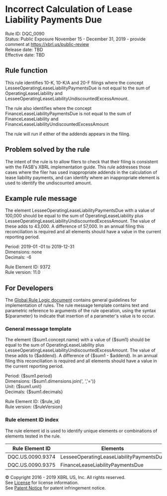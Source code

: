 # Incorrect Calculation of Lease Liability Payments Due  
Rule ID:  DQC_0090  
Status: Public Exposure November 15 - December 31, 2019 - provide comment at https://xbrl.us/public-review  
Release date: TBD  
Effective date: TBD  

## Rule function  
This rule identifies 10-K, 10-K/A and 20-F filings where the concept LesseeOperatingLeaseLiabilityPaymentsDue is not equal to the sum of OperatingLeaseLiability and LesseeOperatingLeaseLiabilityUndiscountedExcessAmount.  

The rule also identifies where the concept  FinanceLeaseLiabilityPaymentsDue is not equal to the sum of FinanceLeaseLiability and FinanceLeaseLiabilityUndiscountedExcessAmount  

The rule will run if either of the addends appears in the filing.  

## Problem solved by the rule  
The intent of the rule is to allow filers to check that their filing is consistent with the  FASB's XBRL implementation  guide.  This rule addresses those cases where the filer has used inappropriate addends in the calculation of lease liability payments, and can identify where an inappropriate element is used to identify the undiscounted amount.  

## Example rule message  
The element LesseeOperatingLeaseLiabilityPaymentsDue with a value of 100,000 should be equal to the sum of OperatingLeaseLiability plus LesseeOperatingLeaseLiabilityUndiscountedExcessAmount. The value of these adds to 43,000.  A difference of 57,000. In an annual filing this reconciliation is required and all elements should have a value in the current reporting period.  

Period: 2019-01 -01 to 2019-12-31  
Dimensions: none  
Decimals: -6  

Rule Element ID: 9372  
Rule version: 11.0  

## For Developers  
The [Global Rule Logic document](https://github.com/DataQualityCommittee/dqc_us_rules/blob/master/docs/GlobalRuleLogic.md) contains general guidelines for implementation of rules. The rule message template contains text and parametric reference to arguments of the rule operation, using the syntax ${parameter} to indicate that insertion of a parameter's value is to occur. 
  
### General message template  
The element {$sum1.concept.name} with a value of {$sum1} should be equal to the sum of OperatingLeaseLiability plus LesseeOperatingLeaseLiabilityUndiscountedExcessAmount. The value of these adds to {$addend}.  A difference of {$sum1 - $addend}. In an annual filing this reconciliation is required and all elements should have a value in the current reporting period.  

Period: {$sum1.period}  
Dimensions: {$sum1.dimensions.join(', ','=')}  
Unit: {$sum1.unit}  
Decimals: {$sum1.decimals}  

Rule Element ID:  {$rule_id}  
Rule version: {$ruleVersion}  

### Rule element ID index  
The rule element id is used to identify unique elements or combinations of elements tested in the rule. 
  
|Rule Element ID|Elements|  
|--------|--------|  
|DQC.US.0090.9374|LesseeOperatingLeaseLiabilityPaymentsDue|  
|DQC.US.0090.9375|FinanceLeaseLiabilityPaymentsDue|  

© Copyright 2016 - 2019 XBRL US, Inc. All rights reserved.   
See [License](https://xbrl.us/dqc-license) for license information.  
See [Patent Notice](https://xbrl.us/dqc-patent) for patent infringement notice.  
